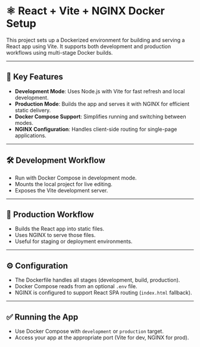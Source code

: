 # ⚛️ React + Vite + NGINX Docker Setup

This project sets up a Dockerized environment for building and serving a React app using Vite. It supports both development and production workflows using multi-stage Docker builds.

---

## 📌 Key Features

- **Development Mode**: Uses Node.js with Vite for fast refresh and local development.
- **Production Mode**: Builds the app and serves it with NGINX for efficient static delivery.
- **Docker Compose Support**: Simplifies running and switching between modes.
- **NGINX Configuration**: Handles client-side routing for single-page applications.

---

## 🛠️ Development Workflow

- Run with Docker Compose in development mode.
- Mounts the local project for live editing.
- Exposes the Vite development server.

---

## 🚀 Production Workflow

- Builds the React app into static files.
- Uses NGINX to serve those files.
- Useful for staging or deployment environments.

---

## ⚙️ Configuration

- The Dockerfile handles all stages (development, build, production).
- Docker Compose reads from an optional `.env` file.
- NGINX is configured to support React SPA routing (`index.html` fallback).

---

## ✅ Running the App

- Use Docker Compose with `development` or `production` target.
- Access your app at the appropriate port (Vite for dev, NGINX for prod).
 
 